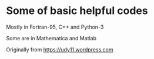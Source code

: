 # Some of basic helpful codes

Mostly in Fortran-95, C++ and Python-3

Some are in Mathematica and Matlab

Originally from https://udy11.wordpress.com
